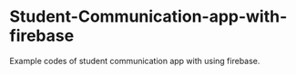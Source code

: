 # Student-Communication-app-with-firebase
Example codes of student communication app with using firebase.
